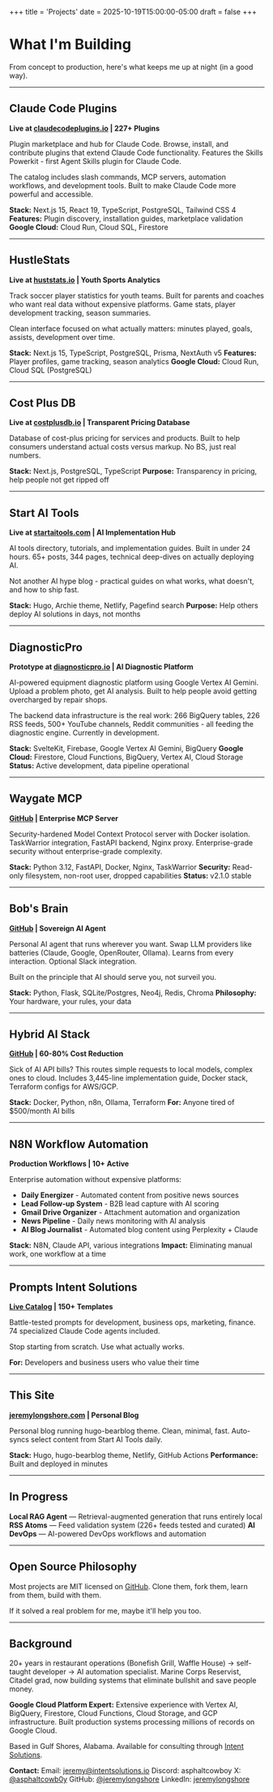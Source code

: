 +++
title = 'Projects'
date = 2025-10-19T15:00:00-05:00
draft = false
+++

# What I'm Building

From concept to production, here's what keeps me up at night (in a good way).

---

## Claude Code Plugins
**Live at [claudecodeplugins.io](https://claudecodeplugins.io) | 227+ Plugins**

Plugin marketplace and hub for Claude Code. Browse, install, and contribute plugins that extend Claude Code functionality. Features the Skills Powerkit - first Agent Skills plugin for Claude Code.

The catalog includes slash commands, MCP servers, automation workflows, and development tools. Built to make Claude Code more powerful and accessible.

**Stack:** Next.js 15, React 19, TypeScript, PostgreSQL, Tailwind CSS 4
**Features:** Plugin discovery, installation guides, marketplace validation
**Google Cloud:** Cloud Run, Cloud SQL, Firestore

---

## HustleStats
**Live at [huststats.io](https://huststats.io) | Youth Sports Analytics**

Track soccer player statistics for youth teams. Built for parents and coaches who want real data without expensive platforms. Game stats, player development tracking, season summaries.

Clean interface focused on what actually matters: minutes played, goals, assists, development over time.

**Stack:** Next.js 15, TypeScript, PostgreSQL, Prisma, NextAuth v5
**Features:** Player profiles, game tracking, season analytics
**Google Cloud:** Cloud Run, Cloud SQL (PostgreSQL)

---

## Cost Plus DB
**Live at [costplusdb.io](https://costplusdb.io) | Transparent Pricing Database**

Database of cost-plus pricing for services and products. Built to help consumers understand actual costs versus markup. No BS, just real numbers.

**Stack:** Next.js, PostgreSQL, TypeScript
**Purpose:** Transparency in pricing, help people not get ripped off

---

## Start AI Tools
**Live at [startaitools.com](https://startaitools.com) | AI Implementation Hub**

AI tools directory, tutorials, and implementation guides. Built in under 24 hours. 65+ posts, 344 pages, technical deep-dives on actually deploying AI.

Not another AI hype blog - practical guides on what works, what doesn't, and how to ship fast.

**Stack:** Hugo, Archie theme, Netlify, Pagefind search
**Purpose:** Help others deploy AI solutions in days, not months

---

## DiagnosticPro
**Prototype at [diagnosticpro.io](https://diagnosticpro.io) | AI Diagnostic Platform**

AI-powered equipment diagnostic platform using Google Vertex AI Gemini. Upload a problem photo, get AI analysis. Built to help people avoid getting overcharged by repair shops.

The backend data infrastructure is the real work: 266 BigQuery tables, 226 RSS feeds, 500+ YouTube channels, Reddit communities - all feeding the diagnostic engine. Currently in development.

**Stack:** SvelteKit, Firebase, Google Vertex AI Gemini, BigQuery
**Google Cloud:** Firestore, Cloud Functions, BigQuery, Vertex AI, Cloud Storage
**Status:** Active development, data pipeline operational

---

## Waygate MCP
**[GitHub](https://github.com/jeremylongshore/waygate-mcp) | Enterprise MCP Server**

Security-hardened Model Context Protocol server with Docker isolation. TaskWarrior integration, FastAPI backend, Nginx proxy. Enterprise-grade security without enterprise-grade complexity.

**Stack:** Python 3.12, FastAPI, Docker, Nginx, TaskWarrior
**Security:** Read-only filesystem, non-root user, dropped capabilities
**Status:** v2.1.0 stable

---

## Bob's Brain
**[GitHub](https://github.com/jeremylongshore/bobs-brain) | Sovereign AI Agent**

Personal AI agent that runs wherever you want. Swap LLM providers like batteries (Claude, Google, OpenRouter, Ollama). Learns from every interaction. Optional Slack integration.

Built on the principle that AI should serve you, not surveil you.

**Stack:** Python, Flask, SQLite/Postgres, Neo4j, Redis, Chroma
**Philosophy:** Your hardware, your rules, your data

---

## Hybrid AI Stack
**[GitHub](https://github.com/jeremylongshore/Hybrid-ai-stack-intent-solutions) | 60-80% Cost Reduction**

Sick of AI API bills? This routes simple requests to local models, complex ones to cloud. Includes 3,445-line implementation guide, Docker stack, Terraform configs for AWS/GCP.

**Stack:** Docker, Python, n8n, Ollama, Terraform
**For:** Anyone tired of $500/month AI bills

---

## N8N Workflow Automation
**Production Workflows | 10+ Active**

Enterprise automation without expensive platforms:
- **Daily Energizer** - Automated content from positive news sources
- **Lead Follow-up System** - B2B lead capture with AI scoring
- **Gmail Drive Organizer** - Attachment automation and organization
- **News Pipeline** - Daily news monitoring with AI analysis
- **AI Blog Journalist** - Automated blog content using Perplexity + Claude

**Stack:** N8N, Claude API, various integrations
**Impact:** Eliminating manual work, one workflow at a time

---

## Prompts Intent Solutions
**[Live Catalog](https://jeremylongshore.github.io/prompts-intent-solutions/) | 150+ Templates**

Battle-tested prompts for development, business ops, marketing, finance. 74 specialized Claude Code agents included.

Stop starting from scratch. Use what actually works.

**For:** Developers and business users who value their time

---

## This Site
**[jeremylongshore.com](https://jeremylongshore.com) | Personal Blog**

Personal blog running hugo-bearblog theme. Clean, minimal, fast. Auto-syncs select content from Start AI Tools daily.

**Stack:** Hugo, hugo-bearblog theme, Netlify, GitHub Actions
**Performance:** Built and deployed in minutes

---

## In Progress

**Local RAG Agent** — Retrieval-augmented generation that runs entirely local
**RSS Atoms** — Feed validation system (226+ feeds tested and curated)
**AI DevOps** — AI-powered DevOps workflows and automation

---

## Open Source Philosophy

Most projects are MIT licensed on [GitHub](https://github.com/jeremylongshore). Clone them, fork them, learn from them, build with them.

If it solved a real problem for me, maybe it'll help you too.

---

## Background

20+ years in restaurant operations (Bonefish Grill, Waffle House) → self-taught developer → AI automation specialist. Marine Corps Reservist, Citadel grad, now building systems that eliminate bullshit and save people money.

**Google Cloud Platform Expert:** Extensive experience with Vertex AI, BigQuery, Firestore, Cloud Functions, Cloud Storage, and GCP infrastructure. Built production systems processing millions of records on Google Cloud.

Based in Gulf Shores, Alabama. Available for consulting through [Intent Solutions](https://intentsolutions.io/).

**Contact:**
Email: jeremy@intentsolutions.io
Discord: asphaltcowboy
X: [@asphaltcowb0y](https://x.com/asphaltcowb0y)
GitHub: [@jeremylongshore](https://github.com/jeremylongshore)
LinkedIn: [jeremylongshore](https://linkedin.com/in/jeremylongshore)
